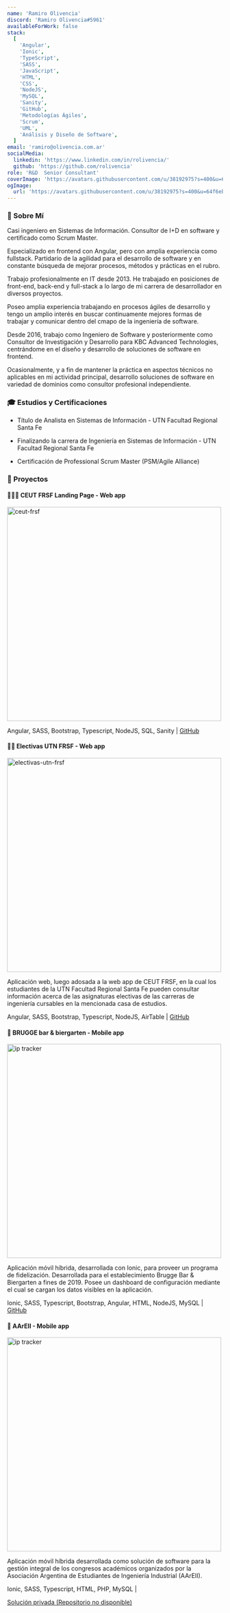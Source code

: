 ```yaml
---
name: 'Ramiro Olivencia'
discord: 'Ramiro Olivencia#5961'
availableForWork: false
stack:
  [
    'Angular',
    'Ionic',
    'TypeScript',
    'SASS',
    'JavaScript',
    'HTML',
    'CSS',
    'NodeJS',
    'MySQL',
    'Sanity',
    'GitHub',
    'Metodologías Ágiles',
    'Scrum',
    'UML',
    'Análisis y Diseño de Software',
  ]
email: 'ramiro@olivencia.com.ar'
socialMedia:
  linkedin: 'https://www.linkedin.com/in/rolivencia/'
  github: 'https://github.com/rolivencia'
role: 'R&D  Senior Consultant'
coverImage: 'https://avatars.githubusercontent.com/u/38192975?s=400&u=64f6ebf9ede1681e33e8ad98dfda633fae53cf33&v=4'
ogImage:
  url: 'https://avatars.githubusercontent.com/u/38192975?s=400&u=64f6ebf9ede1681e33e8ad98dfda633fae53cf33&v=4'
---
```


### 👋 Sobre Mí

Casi ingeniero en Sistemas de Información. Consultor de I+D en software y certificado como Scrum Master.

Especializado en frontend con Angular, pero con amplia experiencia como fullstack. Partidario de la agilidad para el desarrollo de software y en constante búsqueda de mejorar procesos, métodos y prácticas en el rubro.

Trabajo profesionalmente en IT desde 2013. He trabajado en posiciones de front-end, back-end y full-stack a lo largo de mi carrera de desarrollador en diversos proyectos.

Poseo amplia experiencia trabajando en procesos ágiles de desarrollo y tengo un amplio interés en buscar continuamente mejores formas de trabajar y comunicar dentro del cmapo de la ingeniería de software.

Desde 2016, trabajo como Ingeniero de Software y posteriormente como Consultor de Investigación y Desarrollo para KBC Advanced Technologies, centrándome en el diseño y desarrollo de soluciones de software en frontend.

Ocasionalmente, y a fin de mantener la práctica en aspectos técnicos no aplicables en mi actividad principal, desarrollo soluciones de software en variedad de dominios como consultor profesional independiente.

### 🎓 Estudios y Certificaciones

- Título de Analista en Sistemas de Información - UTN Facultad Regional Santa Fe

- Finalizando la carrera de Ingeniería en Sistemas de Información - UTN Facultad Regional Santa Fe

- Certificación de Professional Scrum Master (PSM/Agile Alliance)

### 🚀 Proyectos

#### 👩🏻‍🎓 CEUT FRSF Landing Page - Web app

<a href="https://ceut-frsf.com.ar/" target="_blank">
  <img alt="ceut-frsf" src="https://user-images.githubusercontent.com/32349705/114488031-fd563200-9be6-11eb-9157-23c31077ae3c.png" width="500px" style="cursor: pointer;">
</a>

Angular, SASS, Bootstrap, Typescript, NodeJS, SQL, Sanity |
<a href="https://github.com/ceut-frsf/ceut-frsf" target="_blank">GitHub</a>

#### 👩‍🏫 Electivas UTN FRSF - Web app

<a href="https://ceut-frsf.com.ar/electivas/" target="_blank">
  <img alt="electivas-utn-frsf" src="https://user-images.githubusercontent.com/32349705/114488221-5e7e0580-9be7-11eb-8d8d-2b66497c4643.png" width="500px" style="cursor: pointer;">
</a>

Aplicación web, luego adosada a la web app de CEUT FRSF, en la cual los estudiantes de la UTN Facultad Regional Santa Fe pueden consultar información acerca de las asignaturas electivas de las carreras de ingeniería cursables en la mencionada casa de estudios.

Angular, SASS, Bootstrap, Typescript, NodeJS, AirTable |
<a href="https://github.com/ceut-frsf/ceut-frsf/tree/master/src/app/electivas" target="_blank">GitHub</a>

#### 🍔 BRUGGE bar & biergarten - Mobile app

<a href="https://play.google.com/store/apps/details?id=com.turingstudio.brugge&hl=es&gl=US" target="_blank">
  <img alt="ip tracker" src="https://user-images.githubusercontent.com/32349705/114488721-3fcc3e80-9be8-11eb-9744-38eaf07ea3ef.png" width="500px" style="cursor: pointer;">
</a>

Aplicación móvil híbrida, desarrollada con Ionic, para proveer un programa de fidelización. Desarrollada para el establecimiento Brugge Bar & Biergarten a fines de 2019. Posee un dashboard de configuración mediante el cual se cargan los datos visibles en la aplicación.

Ionic, SASS, Typescript, Bootstrap, Angular, HTML, NodeJS, MySQL |
<a href="https://github.com/rolivencia/brugge-app" target="_blank">GitHub</a>

#### 🍔 AArEII - Mobile app

<a href="https://play.google.com/store/apps/details?id=com.ionicframework.aareii&hl=es&gl=US" target="_blank">
  <img alt="ip tracker" src="https://user-images.githubusercontent.com/32349705/114489621-d3ead580-9be9-11eb-9f0d-172e029fbb39.png" width="500px" style="cursor: pointer;">
</a>

Aplicación móvil híbrida desarrollada como solución de software para la gestión integral de los congresos académicos organizados
por la Asociación Argentina de Estudiantes de Ingeniería Industrial (AArEII).

Ionic, SASS, Typescript, HTML, PHP, MySQL |

<a href="https://github.com/rolivencia" target="_blank">Solución privada (Repositorio no disponible)</a>
